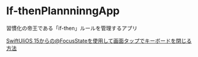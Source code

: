 # If-thenPlannninngApp
習慣化の帝王である「if-then」ルールを管理するアプリ

[SwiftUIiOS 15からの@FocusStateを使用して画面タップでキーボードを閉じる方法](https://dev.classmethod.jp/articles/focusstate-keyboard/)
